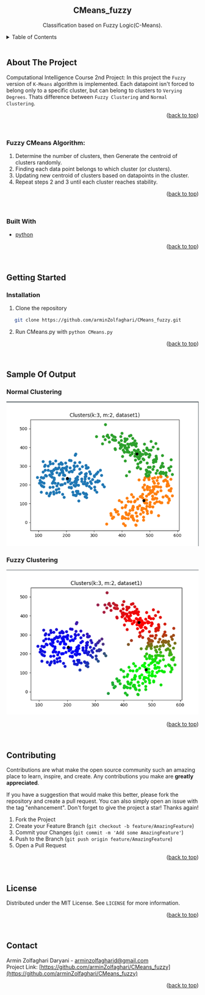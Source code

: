 
<!-- PROJECT LOGO -->
<br />
<div align="center">
  <h2 align="center">CMeans_fuzzy</h2>
  <p align="center">
    Classification based on Fuzzy Logic(C-Means).
  </p>
</div>


<!-- TABLE OF CONTENTS -->
<details>
  <summary>Table of Contents</summary>
  <ol>
    <li>
      <a href="#about-the-project">About The Project</a>
      <ul>
        <li><a href="#fuzzy-cmeans-algorithm">Fuzzy CMeans Algorithm</a></li>
        <li><a href="#built-with">Built With</a></li>
      </ul>
    </li>
    <li>
      <a href="#getting-started">Getting Started</a>
      <ul>
        <li><a href="#installation">Installation</a></li>
      </ul>
    </li>
    <li>
      <a href="#sample-of-output">Sample Of Output</a>
      <ul>
        <li><a href="#normal-clustering">Normal Clustering</a></li>
        <li><a href="#fuzzy-clustering">Fuzzy Clustering</a></li>
      </ul>
    </li>
    <li><a href="#contributing">Contributing</a></li>
    <li><a href="#license">License</a></li>
    <li><a href="#contact">Contact</a></li>
  </ol>
</details>
<br/>

<!-- ABOUT THE PROJECT -->
## About The Project
Computational Intelligence Course 2nd Project:
In this project the `Fuzzy` version of `K-Means` algorithm is implemented. Each datapoint isn't forced to belong only to a specific cluster, but can belong to clusters to `Verying Degrees`. Thats difference between `Fuzzy Clustering` and `Normal Clustering`.
<p align="right">(<a href="#top">back to top</a>)</p>
<br/>



### Fuzzy CMeans Algorithm:
1. Determine the number of clusters, then Generate the centroid of clusters randomly.
2. Finding each data point belongs to which cluster (or clusters).
3. Updating new centroid of clusters based on datapoints in the cluster.
4. Repeat steps 2 and 3 until each cluster reaches stability.
<p align="right">(<a href="#top">back to top</a>)</p>
<br/>


### Built With
* [python](https://python.org/)

<p align="right">(<a href="#top">back to top</a>)</p>
<br/>



<!-- GETTING STARTED -->
## Getting Started
### Installation
1. Clone the repository
```sh
   git clone https://github.com/arminZolfaghari/CMeans_fuzzy.git
   ```
2. Run CMeans.py with ```python CMeans.py```
<p align="right">(<a href="#top">back to top</a>)</p>
<br/>


## Sample Of Output

### Normal Clustering
![alt text](https://github.com/arminZolfaghari/CMeans_fuzzy/blob/main/sample_run/sampleRun-normalClustring-dataset1.png)

### Fuzzy Clustering
![alt text](https://github.com/arminZolfaghari/CMeans_fuzzy/blob/main/sample_run/sampleRun-fuzzyClustring-dataset1.png)

<p align="right">(<a href="#top">back to top</a>)</p>
<br/>


<!-- CONTRIBUTING -->
## Contributing

Contributions are what make the open source community such an amazing place to learn, inspire, and create. Any contributions you make are **greatly appreciated**.

If you have a suggestion that would make this better, please fork the repository and create a pull request. You can also simply open an issue with the tag "enhancement".
Don't forget to give the project a star! Thanks again!

1. Fork the Project
2. Create your Feature Branch (`git checkout -b feature/AmazingFeature`)
3. Commit your Changes (`git commit -m 'Add some AmazingFeature'`)
4. Push to the Branch (`git push origin feature/AmazingFeature`)
5. Open a Pull Request

<p align="right">(<a href="#top">back to top</a>)</p>
<br/>



<!-- LICENSE -->
## License

Distributed under the MIT License. See `LICENSE` for more information.
<p align="right">(<a href="#top">back to top</a>)</p>
<br/>

<!-- CONTACT -->
## Contact

Armin Zolfaghari Daryani - arminzolfagharid@gmail.com
<br/>
Project Link: [https://github.com/arminZolfaghari/CMeans_fuzzy](https://github.com/arminZolfaghari/CMeans_fuzzy)
<p align="right">(<a href="#top">back to top</a>)</p>

